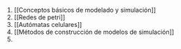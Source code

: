 1. [[Conceptos básicos de modelado y simulación]]
2. [[Redes de petri]]
3. [[Autómatas celulares]]
4. [[Métodos de construcción de modelos de simulación]]
5. 